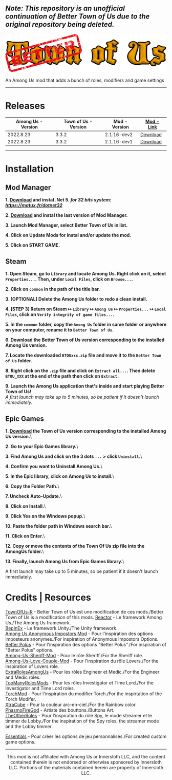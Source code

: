## *Note: This repository is an unofficial continuation of Better Town of Us due to the original repository being deleted.*

![LOGO](./Images/TOU-logo.png)

An Among Us mod that adds a bunch of roles, modifiers and game settings

-----------------------
# Releases

<center>

| <center> Among Us - Version </center> | <center> Town of Us - Version </center> | <center> Mod - Version </center> | <center> [Mod - Link](https://github.com/VincentVision/BetterTownOfUs/releases) </center> |
|----------------|---------------|---------------|---------------|
| 2022.8.23 | 3.3.2 | 2.1.16-dev2 | [Download](https://github.com/operrochek/Better-Town-Of-Us-R/releases/tag/2.1.16-dev2)
| 2022.8.23 | 3.3.2 | 2.1.16-dev1 | [Download](https://github.com/operrochek/Better-Town-Of-Us-R/releases/tag/2.1.16-dev1)

</center>

---
# Installation

## Mod Manager
**1. [Download](https://matux.fr/dotnet64) and instal .Net 5. *for 32 bits system: https://matux.fr/dotnet32*** 

**2. [Download](https://mm.matux.fr/latest) and instal the last version of Mod Manager.**  

**3. Launch Mod Manager, select Better Town of Us in list.**  

**4. Click on Update Mods for instal and/or update the mod.**  

**5. Click on START GAME.** 

## Steam
**1. Open Steam, go to `Library` and locate Among Us. Right click on it, select `Properties...`. Then, under `Local Files`, click on `Browse...`.**  

**2. Click on `common` in the path of the title bar.** 

**3. [OPTIONAL] Delete the Among Us folder to redo a clean install.**  

**4. [STEP 3] Return on Steam ↦ `Library` ↦ `Among Us` ↦ `Properties...` ↦ `Local Files`, click on `Verify integrity of game files...`.**  

**5. In the `common` folder, copy the `Among Us` folder in same folder or anywhere on your computer, rename it to `Better Town of Us`.**  

**6. [Download](#releases) the Better Town of Us version corresponding to the installed Among Us version.**  

**7. Locate the downloaded `BTOUxxx.zip` file and move it to the `Better Town of Us` folder.**  

**8. Right click on the `.zip` file and click on `Extract all...`. Then delete `BTOU_XXX` at the end of the path then click on `Extract`.**  

**9. Launch the Among Us application that's inside and start playing Better Town of Us!**  
*A first launch may take up to 5 minutes, so be patient if it doesn't launch immediately.*  

## Epic Games

**1. [Download](#releases) the Town of Us version corresponding to the installed Among Us version.**\

**2. Go to your Epic Games library.**\

**3. Find Among Us and click on the 3 dots `...` > click `Uninstall`.**\

**4. Confirm you want to Uninstall Among Us.**\

**5. In the Epic library, click on Among Us to install.**\

**6. Copy the Folder Path.**\

**7. Uncheck Auto-Update.**\

**8. Click on Install.**\

**9. Click Yes on the Windows popup.**\

**10. Paste the folder path in Windows search bar.**\

**11. Click on Enter.**\

**12. Copy or move the contents of the Town Of Us zip file into the AmongUs folder.**\

**13. Finally, launch Among Us from Epic Games library.**\

A first launch may take up to 5 minutes, so be patient if it doesn't launch immediately.  

# Credits | Resources

[TownOfUs-R](https://github.com/eDonnes124/Town-Of-Us-R) - Better Town of Us est une modification de ces mods./Better Town of Us is a modification of this mods. 
[Reactor](https://github.com/NuclearPowered/Reactor) - Le framework Among Us./The Among Us framework.  
[BepInEx](https://github.com/BepInEx) - Le framework Unity./The Unity framework.  
[Among Us Anonymous Impostors Mod](https://github.com/Wunax/Among-Us-Anonymous-Impostors-Mod) - Pour l'inspiration des options imposteurs anonymes./For inspiration of Anonymous Impostors Options.  
[Better Polus](https://github.com/Brybry16/BetterPolus) - Pour l'inspiration des options "Better Polus"./For inspiration of "Better Polus" options.  
[Among-Us-Sheriff-Mod](https://github.com/Woodi-dev/Among-Us-Sheriff-Mod) - Pour le rôle Sheriff./For the Sheriff role.   
[Among-Us-Love-Couple-Mod](https://github.com/Woodi-dev/Among-Us-Love-Couple-Mod) - Pour l'inspiration du rôle Lovers./For the inspiration of Lovers role.  
[ExtraRolesAmongUs](https://github.com/NotHunter101/ExtraRolesAmongUs) - Pour les rôles Engineer et Medic./For the Engineer and Medic roles.  
[TooManyRolesMods](https://github.com/Hardel-DW/TooManyRolesMods) - Pour les rôles Investigator et Time Lord./For the Investigator and Time Lord roles.  
[TorchMod](https://github.com/tomozbot/TorchMod) - Pour l'inspiration du modifier Torch./For the inspirtation of the Torch Modifer.  
[XtraCube](https://github.com/XtraCube) - Pour la couleur arc-en-ciel./For the Rainbow color.  
[PhasmoFireGod](https://twitch.tv/PhasmoFireGod) - Artiste des bouttons./Buttons Art.  
[TheOtherRoles](https://github.com/Eisbison/TheOtherRoles) - Pour l'inspiration du rôle Spy, le mode streamer et le timmer de Lobby./For the inspiration of the Spy roles, the streamer mode and the Lobby timmer.  

[Essentials](https://github.com/DorCoMaNdO/Reactor-Essentials) - Pour créer les options de jeu personnalisés./For created custom game options.

---
<p align="center">This mod is not affiliated with Among Us or Innersloth LLC, and the content contained therein is not endorsed or otherwise sponsored by Innersloth LLC. Portions of the materials contained herein are property of Innersloth LLC.</p>
